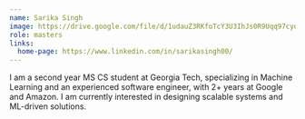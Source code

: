 ```yaml
---
name: Sarika Singh
image: https://drive.google.com/file/d/1udauZ3RKfoTcY3U3IhJs0R9Uqq97cyoy/view?usp=sharing
role: masters
links:
  home-page: https://www.linkedin.com/in/sarikasingh00/
---
```


I am a second year MS CS student at Georgia Tech, specializing in Machine Learning and an experienced software engineer, with 2+ years at Google and Amazon. I am currently interested in designing scalable systems and ML-driven solutions.